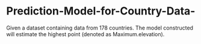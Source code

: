 # Prediction-Model-for-Country-Data-
Given a dataset containing data from 178 countries. The model constructed will estimate the highest point (denoted as Maximum.elevation). 
